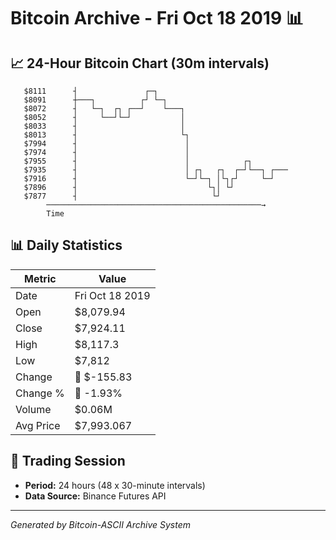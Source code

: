 # Bitcoin Archive - Fri Oct 18 2019 📊

## 📈 24-Hour Bitcoin Chart (30m intervals)

```
   $8111      ┤               ┌─┐                              
   $8091      ┼───┐          ┌┘ └─┐                            
   $8072      ┤   └─┐  ┌┐ ┌──┘    └───┐                        
   $8052      ┤     └──┘└─┘           │                        
   $8033      ┤                       │                        
   $8013      ┤                       └┐                       
   $7994      ┤                        │                       
   $7974      ┤                        │                       
   $7955      ┤                        │            ┌┐         
   $7935      ┤                        │ ┌┐   ┌┐  ┌─┘└──┐ ┌─── 
   $7916      ┤                        └─┘└─┐ │└┐┌┘     └─┘    
   $7896      ┤                             └┐│ └┘             
   $7877      ┤                              └┘                
        ────────────────────────────────────────────────→
        Time
```

## 📊 Daily Statistics

| Metric | Value |
|--------|-------|
| Date | Fri Oct 18 2019 |
| Open | $8,079.94 |
| Close | $7,924.11 |
| High | $8,117.3 |
| Low | $7,812 |
| Change | 🔴 $-155.83 |
| Change % | 🔴 -1.93% |
| Volume | $0.06M |
| Avg Price | $7,993.067 |

## 📅 Trading Session

- **Period:** 24 hours (48 x 30-minute intervals)
- **Data Source:** Binance Futures API

---
*Generated by Bitcoin-ASCII Archive System*

